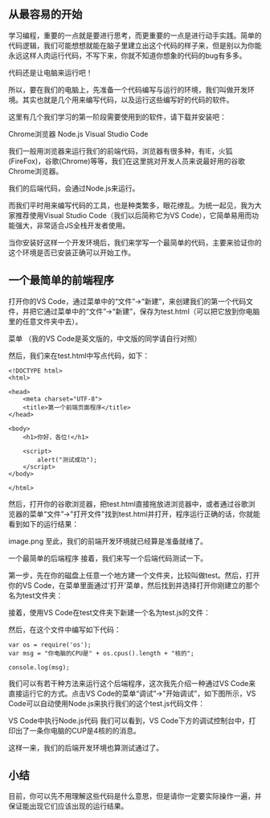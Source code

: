 ## 从最容易的开始

学习编程，重要的一点就是要进行思考，而更重要的一点是进行动手实践。简单的代码逻辑，我们可能想想就能在脑子里建立出这个代码的样子来，但是别以为你能永远这样人肉运行代码，不写下来，你就不知道你想象的代码的bug有多多。

代码还是让电脑来运行吧！

所以，要在我们的电脑上，先准备一个代码编写与运行的环境，我们叫做开发环境。其实也就是几个用来编写代码，以及运行这些编写好的代码的软件。

这里有几个我们学习的第一阶段需要使用到的软件，请下载并安装吧：

Chrome浏览器
Node.js
Visual Studio Code

我们一般用浏览器来运行我们的前端代码，浏览器有很多种，有IE，火狐(FireFox)，谷歌(Chrome)等等，我们在这里挑对开发人员来说最好用的谷歌Chrome浏览器。

我们的后端代码，会通过Node.js来运行。

而我们平时用来编写代码的工具，也是种类繁多，眼花缭乱。为统一起见，我为大家推荐使用Visual Studio Code（我们以后简称它为VS Code），它简单易用而功能强大，非常适合JS全栈开发者使用。

当你安装好这样一个开发环境后，我们来学写一个最简单的代码，主要来验证你的这个环境是否已安装正确可以开始工作。

## 一个最简单的前端程序
打开你的VS Code，通过菜单中的“文件”->“新建”，来创建我们的第一个代码文件，并把它通过菜单中的“文件”->“新建”，保存为test.html（可以把它放到你电脑里的任意文件夹中去）。


菜单
（我的VS Code是英文版的，中文版的同学请自行对照）

然后，我们来在test.html中写点代码，如下：

```
<!DOCTYPE html>
<html>

<head>
    <meta charset="UTF-8">
    <title>第一个前端页面程序</title>
</head>

<body>
    <h1>你好，各位!</h1>

    <script>
        alert("测试成功");
    </script>
</body>

</html>
```

然后，打开你的谷歌浏览器，把test.html直接拖放进浏览器中，或者通过谷歌浏览器的菜单“文件”->"打开文件"找到test.html并打开，程序运行正确的话，你就能看到如下的运行结果：

image.png
至此，我们的前端开发环境就已经算是准备就绪了。

一个最简单的后端程序
接着，我们来写一个后端代码测试一下。

第一步，先在你的磁盘上任意一个地方建一个文件夹，比较叫做test。然后，打开你的VS Code，在菜单里面通过'打开'菜单，然后找到并选择打开你刚建立的那个名为test文件夹：


接着，使用VS Code在test文件夹下新建一个名为test.js的文件：


然后，在这个文件中编写如下代码：

```
var os = require('os');
var msg = "你电脑的CPU是" + os.cpus().length + "核的";

console.log(msg);
```

我们可以有若干种方法来运行这个后端程序，这次我先介绍一种通过VS Code来直接运行它的方式。点击VS Code的菜单“调试”->"开始调试"，如下图所示，VS Code可以自动使用Node.js来执行我们的这个test.js代码文件：

VS Code中执行Node.js代码
我们可以看到，VS Code下方的调试控制台中，打印出了一条你电脑的CUP是4核的的消息。

这样一来，我们的后端开发环境也算测试通过了。

## 小结
目前，你可以先不用理解这些代码是什么意思，但是请你一定要实际操作一遍，并保证能出现它们应该出现的运行结果。




